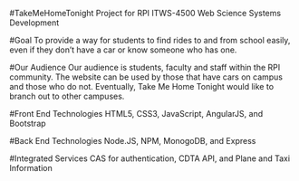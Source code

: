 #TakeMeHomeTonight
Project for RPI ITWS-4500 Web Science Systems Development

#Goal
To provide a way for students to find rides to and from school easily, even if they don’t have a car or know someone who has one.

#Our Audience
Our audience is students, faculty and staff within the RPI community. The website can be used by those that have cars on campus and those who do not. Eventually, Take Me Home Tonight would like to branch out to other campuses. 

#Front End Technologies
HTML5, CSS3, JavaScript,  AngularJS, and Bootstrap

#Back End Technologies
Node.JS, NPM, MonogoDB, and Express

#Integrated Services
CAS for authentication, CDTA API, and Plane and Taxi Information
